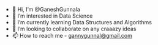 - 👋 Hi, I’m @GaneshGunnala
- 👀 I’m interested in Data Science
- 🌱 I’m currently learning Data Structures and Algorithms
- 💞️ I’m looking to collaborate on any craaazy ideas
- 📫 How to reach me - gannygunnal@gmail.com

<!---
GaneshGunnala/GaneshGunnala is a ✨ special ✨ repository because its `README.md` (this file) appears on your GitHub profile.
You can click the Preview link to take a look at your changes.
--->
